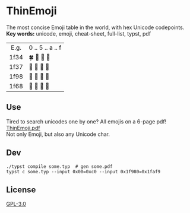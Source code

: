 # ThinEmoji
The most concise Emoji table in the world, with hex Unicode codepoints.\
**Key words:** unicode, emoji, cheat-sheet, full-list, typst, pdf

<table>
  <tr align="center"><td>E.g.</td><td>0 .. 5 .. a .. f</td></tr>
  <tr><td>1f34</td><td>&#x1f340 &#x1f345 &#x1f34a &#x1f34f</td></tr>
  <tr><td>1f37</td><td>&#x1f370 &#x1f375 &#x1f37a &#x1f37f</td></tr>
  <tr><td>1f98</td><td>&#x1f980 &#x1f985 &#x1f98a &#x1f98f</td></tr>
  <tr><td>1f68</td><td>&#x1f680 &#x1f685 &#x1f68a &#x1f68f</td></tr>
</table>

## Use
Tired to search unicodes one by one? All emojis on a 6-page pdf!\
<a href="../../releases/download/v0.1.6/ThinEmoji.pdf">ThinEmoji.pdf</a><br>
Not only Emoji, but also any Unicode char.
## Dev
```
./typst compile some.typ  # gen some.pdf
typst c some.typ --input 0x00=0xc0 --input 0x1f980=0x1faf9
```
## License
[GPL-3.0](LICENSE)
